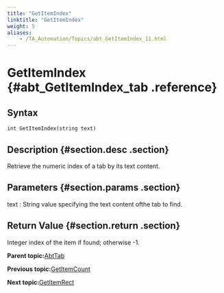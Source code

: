 ```yaml
--- 
title: "GetItemIndex"
linktitle: "GetItemIndex"
weight: 5
aliases: 
    - /TA_Automation/Topics/abt_GetItemIndex_11.html
---
```

# GetItemIndex {#abt_GetItemIndex_tab .reference}

## Syntax

`int GetItemIndex(string text)`

## Description {#section.desc .section}

Retrieve the numeric index of a tab by its text content.

## Parameters {#section.params .section}

text
:   String value specifying the text content ofthe tab to find.

## Return Value {#section.return .section}

Integer index of the item if found; otherwise -1.

**Parent topic:**[AbtTab](../../TA_Automation/Topics/abt_AbtTab.html)

**Previous topic:**[GetItemCount](../../TA_Automation/Topics/abt_GetItemCount_11.html)

**Next topic:**[GetItemRect](../../TA_Automation/Topics/abt_GetItemRect_11.html)

